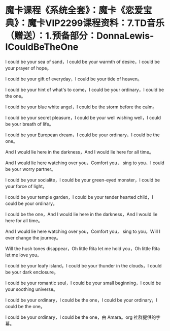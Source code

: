 # 魔卡课程《系统全套》：魔卡《恋爱宝典》：魔卡VIP2299课程资料：7.TD音乐（赠送）：1.预备部分：DonnaLewis-ICouldBeTheOne

I could be your sea of sand，I could be your warmth of desire，I could be your prayer of hope。

I could be your gift of everyday，I could be your tide of heaven。

I could be your hint of what's to come，I could be your ordinary，I could be the one。

I could be your blue white angel，I could be the storm before the calm。

I could be your secret pleasure，I could be your well wishing well，I could be your breath of life。

I could be your European dream，I could be your ordinary，I could be the one。

And I would lie here in the darkness，And I would lie here for all time。

And I would lie here watching over you，Comfort you， sing to you，I could be your worry partner。

I could be your socialite，I could be your green-eyed monster，I could be your force of light。

I could be your temple garden，I could be your tender hearted child，I could be your ordinary。

I could be the one，And I would lie here in the darkness，And I would lie here for all time。

And I would lie here watching over you，Comfort you， sing to you，Will I ever change the journey。

Will the hush tones disappear，Oh little Rita let me hold you，Oh little Rita let me love you。

I could be your leafy island，I could be your thunder in the clouds，I could be your dark enclosure。

I could be your romantic soul，I could be your small beginning，I could be your soothing universe。

I could be your ordinary，I could be the one，I could be your ordinary，I could be the one。

I could be your ordinary，I could be the one，由 Amara。org 社群提供的字幕。

